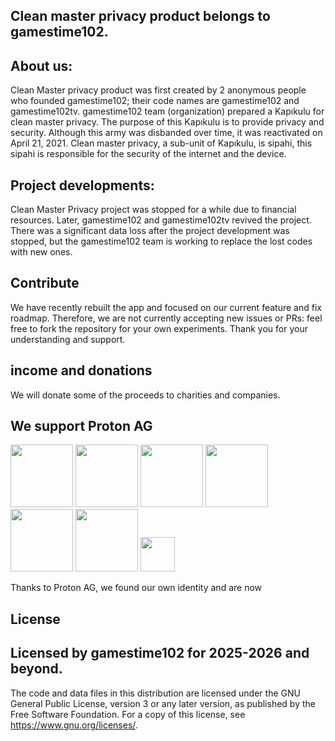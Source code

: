 Clean master privacy product belongs to gamestime102.
------------------------------------------------------------------------------------------------------
About us:
------------------------------------------------------------------------------------------------------
Clean Master privacy product was first created by 2 anonymous people who founded gamestime102; their code names are gamestime102 and gamestime102tv. gamestime102 team (organization) prepared a Kapıkulu for clean master privacy. The purpose of this Kapıkulu is to provide privacy and security.
Although this army was disbanded over time, it was reactivated on April 21, 2021. Clean master privacy, a sub-unit of Kapıkulu, is sipahi, this sipahi is responsible for the security of the internet and the device. 

Project developments:
----------------------------------------------------------------------------------------------------
Clean Master Privacy project was stopped for a while due to financial resources. Later, gamestime102 and gamestime102tv revived the project. There was a significant data loss after the project development was stopped, but the gamestime102 team is working to replace the lost codes with new ones.

Contribute
------------------------------------------------------------------------------------------------------
We have recently rebuilt the app and focused on our current feature and fix roadmap. Therefore, we are not currently accepting new issues or PRs: feel free to fork the repository for your own experiments. Thank you for your understanding and support.

income and donations
-------------------------------------------------------------------------------------------------------
We will donate some of the proceeds to charities and companies.

We support Proton AG
--------------------------------------------------------------------------------------------------------
<img src="https://github.com/user-attachments/assets/8472e1a0-5605-404e-b906-1e8b69275595" height="100"> <img src="https://github.com/user-attachments/assets/30ceabf7-8768-4fe9-989a-6389642e7084" height="100"> <img src="https://github.com/user-attachments/assets/89e1abd5-f0e4-4f39-a2aa-14b37e5ead2a" height="100"> <img src="https://github.com/user-attachments/assets/8256fb3c-dc15-40f2-bcce-44fd98f30adc" height="100"> <img src="https://github.com/user-attachments/assets/8243f98a-e306-40ef-82e8-cd9ff68b41ee" height="100"> <img src="https://github.com/user-attachments/assets/9b32e695-fc63-4e1d-9234-63cd77f1e93b" height="100"> <img src="https://github.com/user-attachments/assets/1a9acf85-cfd0-4627-99a9-579f2eaa3fe1" height="55">

Thanks to Proton AG, we found our own identity and are now 

License
--------------------------------------------------------------------------------------------------------
Licensed by gamestime102 for 2025-2026 and beyond.
--------------------------------------------------------------------------------------------------------

The code and data files in this distribution are licensed under the GNU General Public License, version 3 or any later version, as published by the Free Software Foundation. For a copy of this license, see https://www.gnu.org/licenses/.
